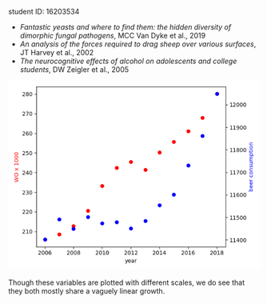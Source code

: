 student ID: 16203534

* *Fantastic yeasts and where to find them: the hidden diversity of dimorphic fungal pathogens*, MCC Van Dyke et al., 2019
* *An analysis of the forces required to drag sheep over various surfaces*, JT Harvey et al., 2002
* *The neurocognitive effects of alcohol on adolescents and college students*, DW Zeigler et al., 2005

![](correlationPlot.png)

Though these variables are plotted with different scales, we do see that they both mostly share a vaguely linear growth. 